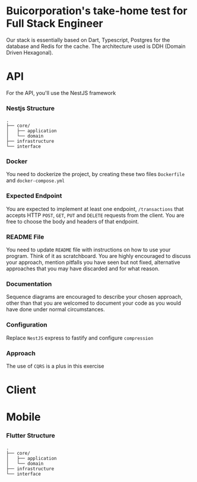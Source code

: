 # Buicorporation's take-home test for Full Stack Engineer

Our stack is essentially based on Dart, Typescript, Postgres for the database and Redis for the cache.
The architecture used is DDH (Domain Driven Hexagonal).

# API

For the API, you'll use the NestJS framework

### Nestjs Structure    

```
.
├── core/
│   ├── application
│   └── domain
├── infrastructure
└── interface
```

### Docker

You need to dockerize the project, by creating these two files `Dockerfile` and `docker-compose.yml`

### Expected Endpoint

You are expected to implement at least one endpoint, `/transactions` that accepts HTTP `POST`, `GET`, `PUT` and `DELETE` requests from the client. You are free to choose the body and headers of that endpoint.

### README File

You need to update `README` file with instructions on how to use your program. Think of it as scratchboard. 
You are highly encouraged to discuss your approach, mention pitfalls you have seen but not fixed, alternative approaches that you may have discarded and for what reason.

### Documentation

Sequence diagrams are encouraged to describe your chosen approach, other than that you are welcomed to document your code as you would have done under normal circumstances.

### Configuration

Replace `NestJS` express to fastify and configure `compression`

### Approach

The use of `CQRS` is a plus in this exercise

# Client

# Mobile

### Flutter Structure

```
.
├── core/
│   ├── application
│   └── domain
├── infrastructure
└── interface
```
